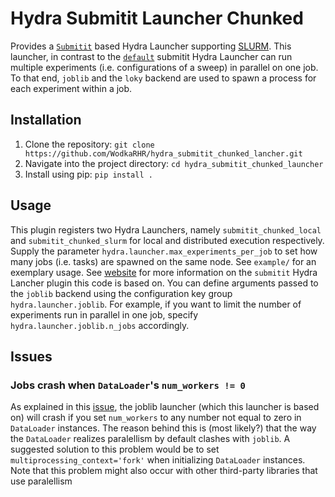 # Hydra Submitit Launcher Chunked
Provides a [`Submitit`](https://github.com/facebookincubator/submitit) based Hydra Launcher supporting [SLURM](https://slurm.schedmd.com/documentation.html).
This launcher, in contrast to the [`default`](https://github.com/facebookresearch/hydra/blob/main/plugins/hydra_submitit_launcher/README.md) submitit Hydra Launcher can run multiple experiments (i.e. configurations of a sweep) in parallel on one job. To that end, `joblib` and the `loky` backend are used to spawn a process for each experiment within a job.

## Installation

1. Clone the repository: ```git clone https://github.com/WodkaRHR/hydra_submitit_chunked_lancher.git```
2. Navigate into the project directory: `cd hydra_submitit_chunked_launcher`
3. Install using pip: ```pip install .```

## Usage

This plugin registers two Hydra Launchers, namely `submitit_chunked_local` and `submitit_chunked_slurm` for local and distributed execution respectively. Supply the parameter `hydra.launcher.max_experiments_per_job` to set how many jobs (i.e. tasks) are spawned on the same node. See `example/` for an exemplary usage. See [website](https://hydra.cc/docs/plugins/submitit_launcher) for more information on the `submitit` Hydra Lancher plugin this code is based on. You can define arguments passed to the `joblib` backend using the configuration key group `hydra.launcher.joblib`. For example, if you want to limit the number of experiments run in parallel in one job, specify `hydra.launcher.joblib.n_jobs` accordingly.

## Issues

### Jobs crash when `DataLoader`'s `num_workers != 0`

As explained in this [issue](https://github.com/facebookresearch/hydra/issues/964), the joblib launcher (which this launcher is based on) will crash if you set `num_workers` to any number not equal to zero in `DataLoader` instances. The reason behind this is (most likely?) that the way the `DataLoader` realizes paralellism by default clashes with `joblib`. A suggested solution to this problem would be to set `multiprocessing_context='fork'` when initializing `DataLoader` instances. Note that this problem might also occur with other third-party libraries that use paralellism
